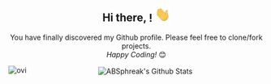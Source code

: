 <div align="center">
<h2> Hi there, <developers/>! <img src="https://github.com/ABSphreak/ABSphreak/blob/master/gifs/Hi.gif" width="30px"></h2>
</div>

<div align="center">

You have finally discovered my Github profile.
Please feel free to clone/fork projects. <br>
<i>Happy Coding!</i> 😊

</div>

<div align="center">
<img align="left" src="https://github-readme-stats.vercel.app/api/top-langs?username=Damai-SHAKTI&show_icons=true&locale=en&layout=compact&theme=chartreuse-dark" alt="ovi" />
<img align="center" src="https://github-readme-stats.vercel.app/api?username=Damai-SHAKTI&include_all_commits=true&count_private=true&show_icons=true&line_height=20&title_color=7A7ADB&icon_color=2234AE&text_color=D3D3D3&bg_color=0,000000,130F40" alt="ABSphreak's Github Stats">
</div>
